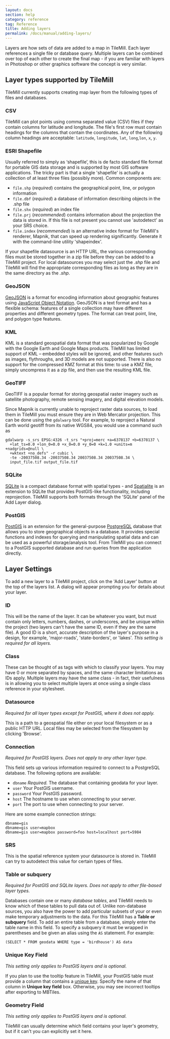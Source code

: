 ```yaml
---
layout: docs
section: help
category: reference
tag: Reference
title: Adding layers
permalink: /docs/manual/adding-layers/
---
```

Layers are how sets of data are added to a map in TileMill. Each layer references a single file or database query. Multiple layers can be combined over top of each other to create the final map - if you are familiar with layers in Photoshop or other graphics software the concept is very similar. 


Layer types supported by TileMill
---------------------------------

TileMill currently supports creating map layer from the following types of files and databases.

### CSV

TileMill can plot points using comma separated value (CSV) files if they contain columns for latitude and longitude. The file's first row must contain headings for the columns that contain the coordinates. Any of the following column headings are acceptable: `latitude`, `longitude`, `lat`, `long`,`lon`, `x`, `y`.

### ESRI Shapefile

Usually referred to simply as ‘shapefile’, this is de facto standard file format for portable GIS data storage and is supported by most GIS software applications. The tricky part is that a single 'shapefile' is actually a collection of at least three files (possibly more). Common components are:

- `file.shp` (*required*) contains the geographical point, line, or polygon information
- `file.dbf` (*required*) a database of information describing objects in the .shp file
- `file.shx` (*required*) an index file
- `file.prj` (*recommended*) contains information about the projection the data is stored in. If this file is not present you cannot use 'autodetect' as your SRS choice.
- `file.index` (*recommended*) is an alternative index format for TileMill's renderer, Mapnik, that can speed up rendering significantly. Generate it with the command-line utility 'shapeindex'.

If your shapefile datasource is an HTTP URL, the various corresponding files must be stored together in a zip file before they can be added to a TileMill project. For local datasources you may select just the _.shp_ file and TileMill will find the appropriate corresponding files as long as they are in the same directory as the _.shp_.

### GeoJSON

[GeoJSON](http://geojson.org) is a format for encoding information about geographic features using [JavaScript Object Notation](http://en.wikipedia.org/wiki/JSON). GeoJSON is a text format and has a flexible schema: features of a single collection may have different properties and different geometry types. The format can treat point, line, and polygon type features.

### KML

KML is a standard geospatial data format that was popularized by Google with the Google Earth and Google Maps products. TileMill has limited support of KML – embedded styles will be ignored, and other features such as images, flythroughs, and 3D models are not supported. There is also no support for the compressed KMZ format at this time: to use a KMZ file, simply uncompress it as a zip file, and then use the resulting KML file.

### GeoTIFF

GeoTIFF is a popular format for storing geospatial raster imagery such as satellite photography, remote sensing imagery, and digital elevation models.

Since Mapnik is currently unable to reproject raster data sources, to load them in TileMill you must ensure they are in Web Mercator projection. This can be done using the `gdalwarp` tool. For example, to reproject a Natural Earth world geotiff from its native WGS84, you would use a command such as

    gdalwarp -s_srs EPSG:4326 -t_srs "+proj=merc +a=6378137 +b=6378137 \
      +lat_ts=0.0 +lon_0=0.0 +x_0=0.0 +y_0=0 +k=1.0 +units=m +nadgrids=@null \
      +wktext +no_defs" -r cubic \
      -te -20037508.34 -20037508.34 20037508.34 20037508.34 \
      input_file.tif output_file.tif


### SQLite

[SQLite](http://sqlite.org/) is a compact database format with spatial types - and [Spatialite](http://www.gaia-gis.it/spatialite/) is an extension to SQLite that provides PostGIS-like functionality, including reprojection. TileMill supports both formats through the 'SQLite' panel of the Add Layer dialog.


### PostGIS

[PostGIS](http://postgis.net/) is an extension for the general-purpose [PostgreSQL](http://www.postgresql.org/) database that allows you to store geographical objects in a database. It provides special functions and indexes for querying and manipulating spatial data and can be used as a powerful storage/analysis tool. From TileMill you can connect to a PostGIS supported database and run queries from the application directly.


Layer Settings
--------------

To add a new layer to a TileMill project, click on the 'Add Layer' button at the top of the layers list. A dialog will appear prompting you for details about your layer.

<!-- TODO: SCREENSHOT -->

### ID

This will be the name of the layer. It can be whatever you want, but must contain only letters, numbers, dashes, or underscores, and be unique within the project (two layers can't have the same ID, even if they are the same file). A good ID is a short, accurate description of the layer's purpose in a design, for example, 'major-roads', 'state-borders', or 'lakes'. *This setting is required for all layers.*

### Class

These can be thought of as tags with which to classify your layers. You may have 0 or more separated by spaces, and the same character limitations as IDs apply. Multiple layers may have the same class - in fact, their usefulness is in allowing you to select multiple layers at once using a single class reference in your stylesheet.

### Datasource

*Required for all layer types except for PostGIS, where it does not apply.*

This is a path to a geospatial file either on your local filesystem or as a public HTTP URL. Local files may be selected from the filesystem by clicking 'Browse'. 

### Connection

*Required for PostGIS layers. Does not apply to any other layer type.*

This field sets up various information required to connect to a PostgreSQL database. The following options are available:

- `dbname` *Required.* The database that containing geodata for your layer.
- `user` Your PostGIS username.
- `password` Your PostGIS password.
- `host` The hostname to use when connecting to your server.
- `port` The port to use when connecting to your server.

Here are some example connection strings:

    dbname=gis
    dbname=gis user=mapbox
    dbname=gis user=mapbox password=foo host=localhost port=5984

### SRS

<!-- THIS IS REQUIRED FOR SOME LAYER TYPES - WHICH ONES? -->

This is the spatial reference system your datasource is stored in. TileMill can try to autodetect this value for certain types of files. 

### Table or subquery

*Required for PostGIS and SQLite layers. Does not apply to other file-based layer types.*

Databases contain one or many *database tables*, and TileMill needs to know which of these tables to pull data out of. Unlike non-database sources, you also have the power to add particular subsets of your or even make temporary adjustments to the data. For this TileMill has a **Table or subquery** field. To add an entire table from a database, simply enter the table name in this field. To specify a subquery it must be wrapped in parentheses and be given an alias using the `AS` statement. For example:

    (SELECT * FROM geodata WHERE type = 'birdhouse') AS data

### Unique Key Field

*This setting only applies to PostGIS layers and is optional.*

If you plan to use the tooltip feature in TileMill, your PostGIS table must provide a column that contains a [unique key](http://en.wikipedia.org/wiki/Unique_key). Specify the name of that column in **Unique key field** box. Otherwise, you may see incorrect tooltips after exporting to MBTiles.

### Geometry Field

*This setting only applies to PostGIS layers and is optional.*

TileMill can usually determine which field contains your layer's geometry, but if it can't you can explicitly set it here.


